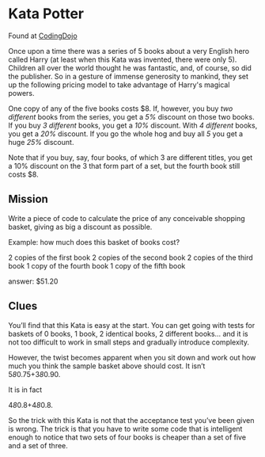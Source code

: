 Kata Potter
==========

Found at [CodingDojo](http://codingdojo.org/cgi-bin/wiki.pl?KataPotter)

Once upon a time there was a series of 5 books about a very English hero
called Harry (at least when this Kata was invented, there were only 5).
Children all over the world thought he was fantastic, and, of course, so did the publisher. 
So in a gesture of immense generosity to mankind, they set up the
following pricing model to take advantage of Harry's magical powers.

One copy of any of the five books costs $8. If, however, you buy *two
different* books from the series, you get a *5%* discount on those two
books. If you buy *3 different* books, you get a *10%* discount. With *4
different* books, you get a *20%* discount. If you go the whole hog and
buy all *5* you get a huge *25%* discount.

Note that if you buy, say, four books, of which 3 are different titles,
you get a 10% discount on the 3 that form part of a set, but the fourth
book still costs $8.


Mission
-------

Write a piece of code to calculate the price of any conceivable shopping basket, 
giving as big a discount as possible.

Example: how much does this basket of books cost?

  2 copies of the first book
  2 copies of the second book
  2 copies of the third book
  1 copy of the fourth book
  1 copy of the fifth book

answer: $51.20

Clues
-----

You’ll find that this Kata is easy at the start. You can get going with
tests for baskets of 0 books, 1 book, 2 identical books, 2 different
books… and it is not too difficult to work in small steps and gradually
introduce complexity.

However, the twist becomes apparent when you sit down and work out how
much you think the sample basket above should cost. It isn’t
  5*8*0.75+3*8*0.90.

It is in fact

  4*8*0.8+4*8*0.8.

So the trick with this Kata is not that the acceptance test you’ve been given
is wrong. The trick is that you have to write some code that is intelligent enough
to notice that two sets of four books is cheaper than a set of five and a set of three.
